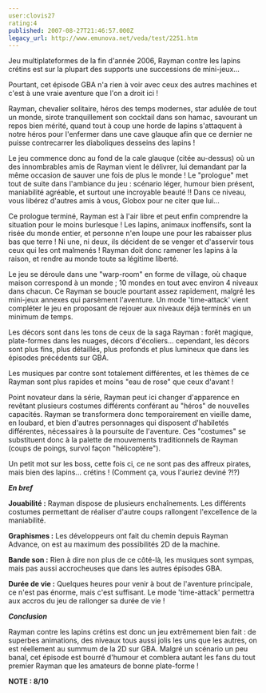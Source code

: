 ```yaml
---
user:clovis27
rating:4
published: 2007-08-27T21:46:57.000Z
legacy_url: http://www.emunova.net/veda/test/2251.htm
---
```

Jeu multiplateformes de la fin d'année 2006, Rayman contre les lapins crétins est sur la plupart des supports une successions de mini-jeux...   

Pourtant, cet épisode GBA n'a rien à voir avec ceux des autres machines et c'est à une vraie aventure que l'on a droit ici !  

  

Rayman, chevalier solitaire, héros des temps modernes, star adulée de tout un monde, sirote tranquillement son cocktail dans son hamac, savourant un repos bien mérité, quand tout à coup une horde de lapins s'attaquent à notre héros pour l'enfermer dans une cave glauque afin que ce dernier ne puisse contrecarrer les diaboliques desseins des lapins !  

Le jeu commence donc au fond de la cale glauque (citée au-dessus) où un des innombrables amis de Rayman vient le délivrer, lui demandant par la même occasion de sauver une fois de plus le monde ! Le "prologue" met tout de suite dans l'ambiance du jeu : scénario léger, humour bien présent, maniabilité agréable, et surtout une incroyable beauté !! Dans ce niveau, vous libérez d'autres amis à vous, Globox pour ne citer que lui...   

  

Ce prologue terminé, Rayman est à l'air libre et peut enfin comprendre la situation pour le moins burlesque ! Les lapins, animaux inoffensifs, sont la risée du monde entier, et personne n'en loupe une pour les rabaisser plus bas que terre ! Ni une, ni deux, ils décident de se venger et d'asservir tous ceux qui les ont malmenés ! Rayman doit donc ramener les lapins à la raison, et rendre au monde toute sa légitime liberté.  

  

Le jeu se déroule dans une "warp-room" en forme de village, où chaque maison correspond à un monde ; 10 mondes en tout avec environ 4 niveaux dans chacun. Ce Rayman se boucle pourtant assez rapidement, malgré les mini-jeux annexes qui parsèment l'aventure. Un mode 'time-attack' vient compléter le jeu en proposant de rejouer aux niveaux déjà terminés en un minimum de temps.  

  

Les décors sont dans les tons de ceux de la saga Rayman : forêt magique, plate-formes dans les nuages, décors d'écoliers... cependant, les décors sont plus fins, plus détaillés, plus profonds et plus lumineux que dans les épisodes précédents sur GBA.  

  

Les musiques par contre sont totalement différentes, et les thèmes de ce Rayman sont plus rapides et moins "eau de rose" que ceux d'avant !  

  

Point novateur dans la série, Rayman peut ici changer d'apparence en revêtant plusieurs costumes différents conférant au "héros" de nouvelles capacités. Rayman se transformera donc temporairement en vieille dame, en loubard, et bien d'autres personnages qui disposent d'habiletés différentes, nécessaires à la poursuite de l'aventure. Ces "costumes" se substituent donc à la palette de mouvements traditionnels de Rayman (coups de poings, survol façon "hélicoptère").  

  

Un petit mot sur les boss, cette fois ci, ce ne sont pas des affreux pirates, mais bien des lapins... crétins ! (Comment ça, vous l'auriez deviné ?!?)  

  

  

**_En bref_**  

  

**Jouabilité :** Rayman dispose de plusieurs enchaînements. Les différents costumes permettant de réaliser d'autre coups rallongent l'excellence de la maniabilité.  

  

**Graphismes :** Les développeurs ont fait du chemin depuis Rayman Advance, on est au maximum des possibilités 2D de la machine.  

  

**Bande son :** Rien à dire non plus de ce côté-là, les musiques sont sympas, mais pas aussi accrocheuses que dans les autres épisodes GBA.  

  

**Durée de vie :** Quelques heures pour venir à bout de l'aventure principale, ce n'est pas énorme, mais c'est suffisant. Le mode 'time-attack' permettra aux accros du jeu de rallonger sa durée de vie !  

  

**_Conclusion_**  

  

Rayman contre les lapins crétins est donc un jeu extrêmement bien fait : de superbes animations, des niveaux tous aussi jolis les uns que les autres, on est réellement au summum de la 2D sur GBA. Malgré un scénario un peu banal, cet épisode est bourré d'humour et comblera autant les fans du tout premier Rayman que les amateurs de bonne plate-forme !  

  

**NOTE : 8/10**